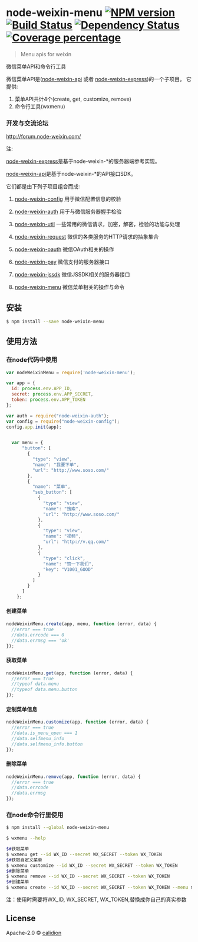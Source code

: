 # node-weixin-menu [![NPM version][npm-image]][npm-url] [![Build Status][travis-image]][travis-url] [![Dependency Status][daviddm-image]][daviddm-url] [![Coverage percentage][coveralls-image]][coveralls-url]
> Menu apis for weixin

微信菜单API和命令行工具

微信菜单API是([node-weixin-api](https://github.com/node-weixin/node-weixin-api) 或者 [node-weixin-express](https://github.com/node-weixin/node-weixin-express))的一个子项目。
它提供:

1. 菜单API共计4个(create, get, customize, remove)
2. 命令行工具(wxmenu)

### 开发与交流论坛

http://forum.node-weixin.com/

注:

 [node-weixin-express](https://github.com/node-weixin/node-weixin-express)是基于node-weixin-*的服务器端参考实现。

 [node-weixin-api](https://github.com/node-weixin/node-weixin-api)是基于node-weixin-*的API接口SDK。

 它们都是由下列子项目组合而成:

 1. [node-weixin-config](https://github.com/node-weixin/node-weixin-config)
    用于微信配置信息的校验

 2. [node-weixin-auth](https://github.com/node-weixin/node-weixin-auth)
    用于与微信服务器握手检验

 3. [node-weixin-util](https://github.com/node-weixin/node-weixin-util)
    一些常用的微信请求，加密，解密，检验的功能与处理

 4. [node-weixin-request](https://github.com/node-weixin/node-weixin-request)
    微信的各类服务的HTTP请求的抽象集合

 5. [node-weixin-oauth](https://github.com/node-weixin/node-weixin-oauth)
    微信OAuth相关的操作

 6. [node-weixin-pay](https://github.com/node-weixin/node-weixin-pay)
    微信支付的服务器接口

 7. [node-weixin-jssdk](https://github.com/node-weixin/node-weixin-jssdk)
    微信JSSDK相关的服务器接口

 8. [node-weixin-menu](https://github.com/node-weixin/node-weixin-menu)
    微信菜单相关的操作与命令

## 安装

```sh
$ npm install --save node-weixin-menu
```


## 使用方法


### 在node代码中使用

```js
var nodeWeixinMenu = require('node-weixin-menu');

var app = {
  id: process.env.APP_ID,
  secret: process.env.APP_SECRET,
  token: process.env.APP_TOKEN
};

var auth = require("node-weixin-auth");
var config = require("node-weixin-config");
config.app.init(app);


  var menu = {
      "button": [
        {
          "type": "view",
          "name": "我要下单",
          "url": "http://www.soso.com/"
        },
        {
          "name": "菜单",
          "sub_button": [
            {
              "type": "view",
              "name": "搜索",
              "url": "http://www.soso.com/"
            },
            {
              "type": "view",
              "name": "视频",
              "url": "http://v.qq.com/"
            },
            {
              "type": "click",
              "name": "赞一下我们",
              "key": "V1001_GOOD"
            }
          ]
        }
      ]
    };

```

#### 创建菜单

```js
nodeWeixinMenu.create(app, menu, function (error, data) {
  //error === true
  //data.errcode === 0
  //data.errmsg === 'ok'
});
```

#### 获取菜单

```js
nodeWeixinMenu.get(app, function (error, data) {
  //error === true
  //typeof data.menu
  //typeof data.menu.button
});
```

#### 定制菜单信息

```js
nodeWeixinMenu.customize(app, function (error, data) {
  //error === true
  //data.is_menu_open === 1
  //data.selfmenu_info
  //data.selfmenu_info.button
});
```

#### 删除菜单

```js
nodeWeixinMenu.remove(app, function (error, data) {
  //error === true
  //data.errcode
  //data.errmsg
});
```


### 在node命令行里使用

```sh
$ npm install --global node-weixin-menu

$ wxmenu --help

$#获取菜单
$ wxmenu get --id WX_ID --secret WX_SECRET --token WX_TOKEN    
$#获取自定义菜单
$ wxmenu customize --id WX_ID --secret WX_SECRET --token WX_TOKEN
$#删除菜单
$ wxmenu remove --id WX_ID --secret WX_SECRET --token WX_TOKEN
$#创建菜单
$ wxmenu create --id WX_ID --secret WX_SECRET --token WX_TOKEN --menu menu.json
```

注：使用时需要将WX_ID, WX_SECRET, WX_TOKEN,替换成你自己的真实参数

## License

Apache-2.0 © [calidion](calidion.github.io)


[npm-image]: https://badge.fury.io/js/node-weixin-menu.svg
[npm-url]: https://npmjs.org/package/node-weixin-menu
[travis-image]: https://travis-ci.org/node-weixin/node-weixin-menu.svg?branch=master
[travis-url]: https://travis-ci.org/node-weixin/node-weixin-menu
[daviddm-image]: https://david-dm.org/node-weixin/node-weixin-menu.svg?theme=shields.io
[daviddm-url]: https://david-dm.org/node-weixin/node-weixin-menu
[coveralls-image]: https://coveralls.io/repos/node-weixin/node-weixin-menu/badge.svg
[coveralls-url]: https://coveralls.io/r/node-weixin/node-weixin-menu
